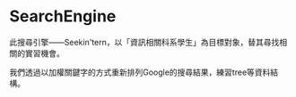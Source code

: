 # SearchEngine
此搜尋引擎——Seekin'tern，以「資訊相關科系學生」為目標對象，替其尋找相關的實習機會。

我們透過以加權關鍵字的方式重新排列Google的搜尋結果，練習tree等資料結構。
